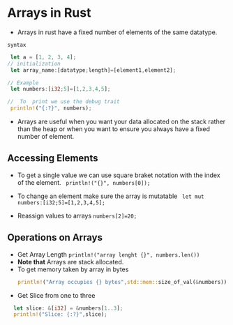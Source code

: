 # Arrays in Rust

- Arrays in rust have a fixed number of elements of the same datatype.

`syntax`

```rs
 let a = [1, 2, 3, 4];
// initialization
 let array_name:[datatype;length]=[element1,element2];

// Example
 let numbers:[i32;5]=[1,2,3,4,5];

//  To  print we use the debug trait
 println!("{:?}", numbers);

```

- Arrays are useful when you want your data allocated on the stack rather than the heap or when you want to ensure you always have a fixed number of element.

## Accessing Elements

- To get a single value we can use square braket notation with the index of the element.
  ` println!("{}", numbers[0]);`

- To change an element make sure the array is mutatable
  ` let mut numbers:[i32;5]=[1,2,3,4,5];`
- Reassign values to arrays
  `numbers[2]=20;`

## Operations on Arrays

- Get Array Length
  `println!("array lenght {}", numbers.len())`
- **Note that** Arrays are stack allocated.
- To get memory taken by array in bytes
  ```rs
  println!("Array occupies {} bytes",std::mem::size_of_val(&numbers));
  ```
- Get Slice from one to three
<!-- TODO: WHAT IS THE AND PRESANT FOR -->

```rs
  let slice: &[i32] = &numbers[1..3];
  println!("Slice: {:?}",slice);
```
